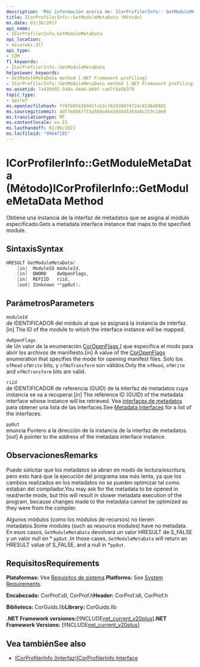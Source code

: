 ```yaml
---
description: 'Más información acerca de: ICorProfilerInfo:: GetModuleMetaData ((método)'
title: ICorProfilerInfo::GetModuleMetaData (Método)
ms.date: 03/30/2017
api_name:
- ICorProfilerInfo.GetModuleMetaData
api_location:
- mscorwks.dll
api_type:
- COM
f1_keywords:
- ICorProfilerInfo::GetModuleMetaData
helpviewer_keywords:
- GetModuleMetaData method [.NET Framework profiling]
- ICorProfilerInfo::GetModuleMetaData method [.NET Framework profiling]
ms.assetid: 7a439d92-348a-44dd-b60f-cad7cba56379
topic_type:
- apiref
ms.openlocfilehash: ff0fb0563b041fcb3cf63438874724c8236d6081
ms.sourcegitcommit: ddf7edb67715a5b9a45e3dd44536dabc153c1de0
ms.translationtype: MT
ms.contentlocale: es-ES
ms.lasthandoff: 02/06/2021
ms.locfileid: "99647185"
---
```

# <a name="icorprofilerinfogetmodulemetadata-method"></a><span data-ttu-id="d5886-103">ICorProfilerInfo::GetModuleMetaData (Método)</span><span class="sxs-lookup"><span data-stu-id="d5886-103">ICorProfilerInfo::GetModuleMetaData Method</span></span>

<span data-ttu-id="d5886-104">Obtiene una instancia de la interfaz de metadatos que se asigna al módulo especificado.</span><span class="sxs-lookup"><span data-stu-id="d5886-104">Gets a metadata interface instance that maps to the specified module.</span></span>  
  
## <a name="syntax"></a><span data-ttu-id="d5886-105">Sintaxis</span><span class="sxs-lookup"><span data-stu-id="d5886-105">Syntax</span></span>  
  
```cpp  
HRESULT GetModuleMetaData(  
    [in]  ModuleID moduleId,  
    [in]  DWORD    dwOpenFlags,  
    [in]  REFIID   riid,  
    [out] IUnknown **ppOut);  
```  
  
## <a name="parameters"></a><span data-ttu-id="d5886-106">Parámetros</span><span class="sxs-lookup"><span data-stu-id="d5886-106">Parameters</span></span>  

 `moduleId`  
 <span data-ttu-id="d5886-107">de IDENTIFICADOR del módulo al que se asignará la instancia de interfaz.</span><span class="sxs-lookup"><span data-stu-id="d5886-107">[in] The ID of the module to which the interface instance will be mapped.</span></span>  
  
 `dwOpenFlags`  
 <span data-ttu-id="d5886-108">de Un valor de la enumeración [CorOpenFlags (](../metadata/coropenflags-enumeration.md) que especifica el modo para abrir los archivos de manifiesto.</span><span class="sxs-lookup"><span data-stu-id="d5886-108">[in] A value of the [CorOpenFlags](../metadata/coropenflags-enumeration.md) enumeration that specifies the mode for opening manifest files.</span></span> <span data-ttu-id="d5886-109">Solo los `ofRead` `ofWrite` bits, y `ofNoTransform` son válidos.</span><span class="sxs-lookup"><span data-stu-id="d5886-109">Only the `ofRead`, `ofWrite` and `ofNoTransform` bits are valid.</span></span>  
  
 `riid`  
 <span data-ttu-id="d5886-110">de IDENTIFICADOR de referencia (GUID) de la interfaz de metadatos cuya instancia se va a recuperar.</span><span class="sxs-lookup"><span data-stu-id="d5886-110">[in] The reference ID (GUID) of the metadata interface whose instance will be retrieved.</span></span> <span data-ttu-id="d5886-111">Vea [interfaces de metadatos](../metadata/metadata-interfaces.md) para obtener una lista de las interfaces.</span><span class="sxs-lookup"><span data-stu-id="d5886-111">See [Metadata Interfaces](../metadata/metadata-interfaces.md) for a list of the interfaces.</span></span>  
  
 `ppOut`  
 <span data-ttu-id="d5886-112">enuncia Puntero a la dirección de la instancia de la interfaz de metadatos.</span><span class="sxs-lookup"><span data-stu-id="d5886-112">[out] A pointer to the address of the metadata interface instance.</span></span>  
  
## <a name="remarks"></a><span data-ttu-id="d5886-113">Observaciones</span><span class="sxs-lookup"><span data-stu-id="d5886-113">Remarks</span></span>  

 <span data-ttu-id="d5886-114">Puede solicitar que los metadatos se abran en modo de lectura/escritura, pero esto hará que la ejecución del programa sea más lenta, ya que los cambios realizados en los metadatos no se pueden optimizar tal como estaban del compilador.</span><span class="sxs-lookup"><span data-stu-id="d5886-114">You may ask for the metadata to be opened in read/write mode, but this will result in slower metadata execution of the program, because changes made to the metadata cannot be optimized as they were from the compiler.</span></span>  
  
 <span data-ttu-id="d5886-115">Algunos módulos (como los módulos de recursos) no tienen metadatos.</span><span class="sxs-lookup"><span data-stu-id="d5886-115">Some modules (such as resource modules) have no metadata.</span></span> <span data-ttu-id="d5886-116">En esos casos, `GetModuleMetaData` devolverá un valor HRESULT de S_FALSE y un valor null en \* `ppOut` .</span><span class="sxs-lookup"><span data-stu-id="d5886-116">In those cases, `GetModuleMetaData` will return an HRESULT value of S_FALSE, and a null in \*`ppOut`.</span></span>  
  
## <a name="requirements"></a><span data-ttu-id="d5886-117">Requisitos</span><span class="sxs-lookup"><span data-stu-id="d5886-117">Requirements</span></span>  

 <span data-ttu-id="d5886-118">**Plataformas:** Vea [Requisitos de sistema](../../get-started/system-requirements.md).</span><span class="sxs-lookup"><span data-stu-id="d5886-118">**Platforms:** See [System Requirements](../../get-started/system-requirements.md).</span></span>  
  
 <span data-ttu-id="d5886-119">**Encabezado:** CorProf.idl, CorProf.h</span><span class="sxs-lookup"><span data-stu-id="d5886-119">**Header:** CorProf.idl, CorProf.h</span></span>  
  
 <span data-ttu-id="d5886-120">**Biblioteca:** CorGuids.lib</span><span class="sxs-lookup"><span data-stu-id="d5886-120">**Library:** CorGuids.lib</span></span>  
  
 <span data-ttu-id="d5886-121">**.NET Framework versiones:**[!INCLUDE[net_current_v20plus](../../../../includes/net-current-v20plus-md.md)]</span><span class="sxs-lookup"><span data-stu-id="d5886-121">**.NET Framework Versions:** [!INCLUDE[net_current_v20plus](../../../../includes/net-current-v20plus-md.md)]</span></span>  
  
## <a name="see-also"></a><span data-ttu-id="d5886-122">Vea también</span><span class="sxs-lookup"><span data-stu-id="d5886-122">See also</span></span>

- [<span data-ttu-id="d5886-123">ICorProfilerInfo (Interfaz)</span><span class="sxs-lookup"><span data-stu-id="d5886-123">ICorProfilerInfo Interface</span></span>](icorprofilerinfo-interface.md)
